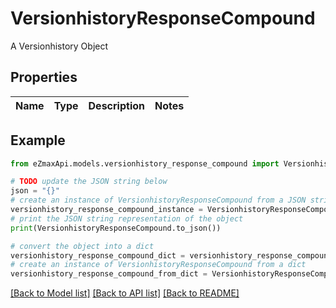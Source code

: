 # VersionhistoryResponseCompound

A Versionhistory Object

## Properties

Name | Type | Description | Notes
------------ | ------------- | ------------- | -------------

## Example

```python
from eZmaxApi.models.versionhistory_response_compound import VersionhistoryResponseCompound

# TODO update the JSON string below
json = "{}"
# create an instance of VersionhistoryResponseCompound from a JSON string
versionhistory_response_compound_instance = VersionhistoryResponseCompound.from_json(json)
# print the JSON string representation of the object
print(VersionhistoryResponseCompound.to_json())

# convert the object into a dict
versionhistory_response_compound_dict = versionhistory_response_compound_instance.to_dict()
# create an instance of VersionhistoryResponseCompound from a dict
versionhistory_response_compound_from_dict = VersionhistoryResponseCompound.from_dict(versionhistory_response_compound_dict)
```
[[Back to Model list]](../README.md#documentation-for-models) [[Back to API list]](../README.md#documentation-for-api-endpoints) [[Back to README]](../README.md)


